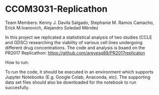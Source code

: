 # CCOM3031-Replicathon

Team Members: Kenny J. Davila Salgado, Stephanie M. Ramos Camacho, Erick M.Ivanovich, Alejandro Soledad Méndez

In this project we replicated a statististical analysis of two studies (CCLE and GDSC) researching the viability of various cell lines undergoing different drug concentrations. The code and analysis is bsaed on the PR2017 Replicathon: https://github.com/areyesq89/PR2017replicaton

How to run: 

To run the code, it should be executed in an environment which supports Jupyter Notebooks (E.g. Google Colab, Anaconda, etc). The supporting data set files should also be downloaded for the notebook to run succesfully.
